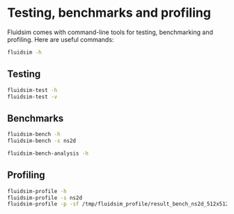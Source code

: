 # Testing, benchmarks and profiling

Fluidsim comes with command-line tools for testing, benchmarking and profiling. Here are
useful commands:

```bash
fluidsim -h
```

## Testing

```bash
fluidsim-test -h
fluidsim-test -v
```

## Benchmarks

```bash
fluidsim-bench -h
fluidsim-bench -s ns2d
```

```bash
fluidsim-bench-analysis -h
```

## Profiling

```bash
fluidsim-profile -h
fluidsim-profile -s ns2d
fluidsim-profile -p -sf /tmp/fluidsim_profile/result_bench_ns2d_512x512_2017-11-19_22-19-26_8772.json
```
